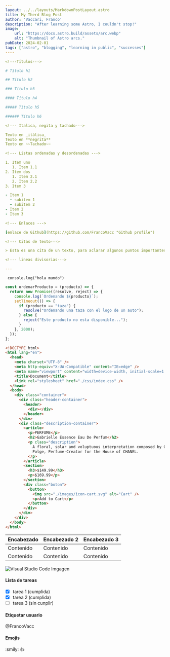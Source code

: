 ```yaml
---
layout: ../../layouts/MarkdownPostLayout.astro
title: My Therd Blog Post
author: 'Vaccari, Franco'
description: "After learning some Astro, I couldn't stop!"
image:
    url: "https://docs.astro.build/assets/arc.webp"
    alt: "Thumbnail of Astro arcs."
pubDate: 2024-02-01
tags: ["astro", "blogging", "learning in public", "successes"]
----

<!---Títulos--->

# Título h1

## Título h2

### Título h3

#### Título h4

##### Título h5

###### Título h6

<!--- Italica, negita y tachado--->

Texto en _itálica_  
Texto en **negrita**  
Texto en ~~Tachado~~

<!--- Listas ordenadas y desordenadas --->

1. Item uno
   1. Item 1.1
2. Item dos
   1. Item 2.1
   2. Item 2.2
3. Item 3

- Item 1
  - subitem 1
  - subitem 2
- Item 2
- Item 3

<!--- Enlaces --->

[enlace de Github](https://github.com/FrancoVacc "Github profile")

<!--- Citas de texto--->

> Esta es una cita de un texto, para aclarar algunos puntos importantes

<!--- lineas divisorias--->

---
```


<!--- Código en una linea --->

` console.log("hola mundo")`

<!--- Multiples lineas de código--->

```javascript
const ordenarProducto = (producto) => {
  return new Promise((resolve, reject) => {
    console.log(`Ordenando ${producto}`);
    setTimeout(() => {
      if (producto == "taza") {
        resolve("Ordenando una taza con el logo de un auto");
      } else {
        reject("Este producto no esta disponible...");
      }
    }, 2000);
  });
};
```

```html
<!DOCTYPE html>
<html lang="en">
  <head>
    <meta charset="UTF-8" />
    <meta http-equiv="X-UA-Compatible" content="IE=edge" />
    <meta name="viewport" content="width=device-width, initial-scale=1.0" />
    <title>Document</title>
    <link rel="stylesheet" href="./css/index.css" />
  </head>
  <body>
    <div class="container">
      <div class="header-container">
        <header>
          <div></div>
        </header>
      </div>
      <div class="description-container">
        <article>
          <p>PERFUME</p>
          <h2>Gabrielle Essence Eau De Perfum</h2>
          <p class="description">
            A floral, solar and voluptuous interpretation composed by Oliver
            Polge, Perfume-Creator for the House of CHANEL.
          </p>
        </article>
        <section>
          <h3>$149.99</h3>
          <p>$169.99</p>
        </section>
        <div class="boton">
          <button>
            <img src="./images/icon-cart.svg" alt="Cart" />
            <p>Add to Cart</p>
          </button>
        </div>
      </div>
    </div>
  </body>
</html>
```

<!--- Tablas --->

| Encabezado | Encabezado 2 | Encabezado 3 |
| ---------- | ------------ | ------------ |
| Contenido  | Contenido    | Contenido    |
| Contenido  | Contenido    | Contenido    |

<!---imagenes--->

![Visual Studio Code Imgagen](https://upload.wikimedia.org/wikipedia/commons/thumb/9/9a/Visual_Studio_Code_1.35_icon.svg/2048px-Visual_Studio_Code_1.35_icon.svg.png "visualStudio")

<!--GitHub Markdown-->

#### Lista de tareas

- [x] tarea 1 (cumplida)
- [x] tarea 2 (cumplida)
- [ ] tarea 3 (sin cunplir)

#### Etiquetar usuario

@FrancoVacc

#### Emojis

:smily: :+1:
